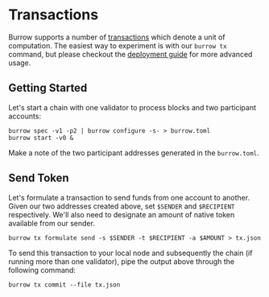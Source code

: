 # Transactions

Burrow supports a number of [transactions](reference/transactions.md) which denote a unit of computation.
The easiest way to experiment is with our `burrow tx` command, but please checkout the [deployment guide](deploy.md)
for more advanced usage.

## Getting Started

Let's start a chain with one validator to process blocks and two participant accounts:

```shell
burrow spec -v1 -p2 | burrow configure -s- > burrow.toml
burrow start -v0 &
```

Make a note of the two participant addresses generated in the `burrow.toml`.

## Send Token

Let's formulate a transaction to send funds from one account to another.
Given our two addresses created above, set `$SENDER` and `$RECIPIENT` respectively.
We'll also need to designate an amount of native token available from our sender.

```shell
burrow tx formulate send -s $SENDER -t $RECIPIENT -a $AMOUNT > tx.json
```

To send this transaction to your local node and subsequently the chain (if running more than one validator),
pipe the output above through the following command:

```shell
burrow tx commit --file tx.json
```
